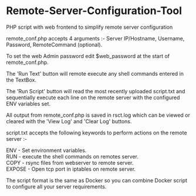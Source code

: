 # Remote-Server-Configuration-Tool
PHP script with web frontend to simplify remote server configuration

remote_conf.php accepts 4 arguments :-  Server IP/Hostname, Username, Password, RemoteCommand (optional). 

To set the web Admin password edit $web_password at the start of remote_conf.php.

The 'Run Text' button will remote execute any shell commands entered in the TextBox.

The 'Run Script' button will read the most recently uploaded script.txt and sequentially execute each line on the remote server with the configured ENV variables set.

All output from remote_conf.php is saved in rsct.log which can be viewed or cleared with the 'View Log' and 'Clear Log' buttons.


script.txt accepts the following keywords to perform actions on the remote server :-

ENV - Set environment variables.  
RUN - execute the shell commands on remotes server.  
COPY - rsync files from webserver to remote server.  
EXPOSE - Open tcp port in iptables on remote server.  


The script format is the same as Docker so you can combine Docker script to configure all your server requirements.

